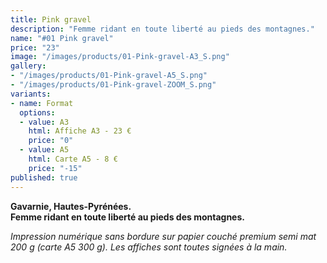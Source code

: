 ```yaml
---
title: Pink gravel
description: "Femme ridant en toute liberté au pieds des montagnes."
name: "#01 Pink gravel"
price: "23"
image: "/images/products/01-Pink-gravel-A3_S.png"
gallery:
- "/images/products/01-Pink-gravel-A5_S.png"
- "/images/products/01-Pink-gravel-ZOOM_S.png"
variants:
- name: Format
  options:
  - value: A3
    html: Affiche A3 - 23 €
    price: "0"
  - value: A5
    html: Carte A5 - 8 €
    price: "-15"
published: true
---
```

**Gavarnie, Hautes-Pyrénées.**  
**Femme ridant en toute liberté au pieds des montagnes.**

_Impression numérique sans bordure sur papier couché premium semi mat 200 g (carte A5 300 g). Les affiches sont toutes signées à la main._
